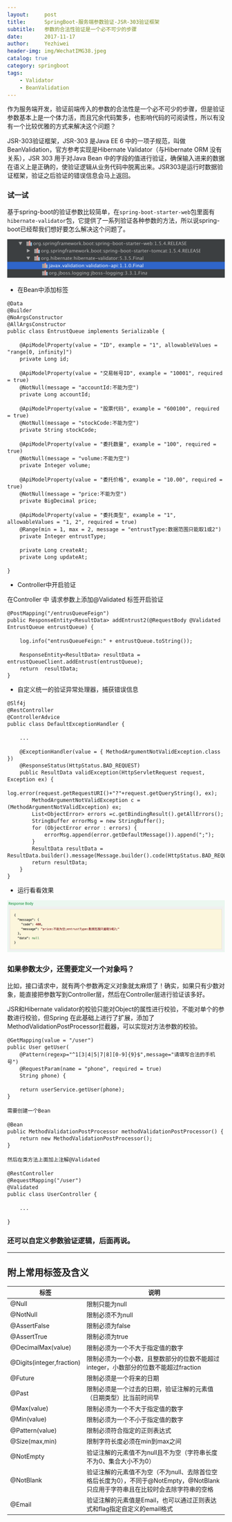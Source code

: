 ```yaml
---
layout:     post
title:      SpringBoot-服务端参数验证-JSR-303验证框架
subtitle:   参数的合法性验证是一个必不可少的步骤
date:       2017-11-17
author:     Yezhiwei
header-img: img/WechatIMG38.jpeg
catalog: true
category: springboot
tags:
    - Validator
    - BeanValidation
---
```


作为服务端开发，验证前端传入的参数的合法性是一个必不可少的步骤，但是验证参数基本上是一个体力活，而且冗余代码繁多，也影响代码的可阅读性，所以有没有一个比较优雅的方式来解决这个问题？

JSR-303验证框架，JSR-303 是Java EE 6 中的一项子规范，叫做BeanValidation，官方参考实现是Hibernate Validator（与Hibernate ORM 没有关系），JSR 303 用于对Java Bean 中的字段的值进行验证，确保输入进来的数据在语义上是正确的，使验证逻辑从业务代码中脱离出来。JSR303是运行时数据验证框架，验证之后验证的错误信息会马上返回。

### 试一试

基于spring-boot的验证参数比较简单，在`spring-boot-starter-web`包里面有`hibernate-validator`包，它提供了一系列验证各种参数的方法，所以说spring-boot已经帮我们想好要怎么解决这个问题了。

![validation](/img/validation-api-1.png)

* 在Bean中添加标签

```
@Data
@Builder
@NoArgsConstructor
@AllArgsConstructor
public class EntrustQueue implements Serializable {

    @ApiModelProperty(value = "ID", example = "1", allowableValues = "range[0, infinity]")
    private Long id;

    @ApiModelProperty(value = "交易帐号ID", example = "10001", required = true)
    @NotNull(message = "accountId:不能为空")
    private Long accountId;

    @ApiModelProperty(value = "股票代码", example = "600100", required = true)
    @NotNull(message = "stockCode:不能为空")
    private String stockCode;

    @ApiModelProperty(value = "委托数量", example = "100", required = true)
    @NotNull(message = "volume:不能为空")
    private Integer volume;

    @ApiModelProperty(value = "委托价格", example = "10.00", required = true)
    @NotNull(message = "price:不能为空")
    private BigDecimal price;

    @ApiModelProperty(value = "委托类型", example = "1", allowableValues = "1, 2", required = true)
    @Range(min = 1, max = 2, message = "entrustType:数据范围只能取1或2")
    private Integer entrustType;

    private Long createAt;
    private Long updateAt;

}
```

* Controller中开启验证

在Controller 中 请求参数上添加@Validated 标签开启验证

```
@PostMapping("/entrusQueueFeign")
public ResponseEntity<ResultData> addEntrust2(@RequestBody @Validated EntrustQueue entrustQueue) {

    log.info("entrusQueueFeign:" + entrustQueue.toString());

    ResponseEntity<ResultData> resultData = entrustQueueClient.addEntrust(entrustQueue);
    return  resultData;
}
```

* 自定义统一的验证异常处理器，捕获错误信息

```
@Slf4j
@RestController
@ControllerAdvice
public class DefaultExceptionHandler {
    
    ...

    @ExceptionHandler(value = { MethodArgumentNotValidException.class })
    @ResponseStatus(HttpStatus.BAD_REQUEST)
    public ResultData validException(HttpServletRequest request, Exception ex) {
        log.error(request.getRequestURI()+"?"+request.getQueryString(), ex);
        MethodArgumentNotValidException c = (MethodArgumentNotValidException) ex;
        List<ObjectError> errors =c.getBindingResult().getAllErrors();
        StringBuffer errorMsg = new StringBuffer();
        for (ObjectError error : errors) {
            errorMsg.append(error.getDefaultMessage()).append(";");
        }
        ResultData resultData = ResultData.builder().message(Message.builder().code(HttpStatus.BAD_REQUEST.value()).message(errorMsg.toString()).build()).build();
        return resultData;
    }
}
```

* 运行看看效果

![运行效果](/img/validation-api-2.png)

### 如果参数太少，还需要定义一个对象吗？

比如，接口请求中，就有两个参数再定义对象就太麻烦了！确实，如果只有少数对象，能直接把参数写到Controller层，然后在Controller层进行验证该多好。

JSR和Hibernate validator的校验只能对Object的属性进行校验，不能对单个的参数进行校验，但Spring 在此基础上进行了扩展，添加了MethodValidationPostProcessor拦截器，可以实现对方法参数的校验。

```
@GetMapping(value = "/user")
public User getUser( 
	@Pattern(regexp="^1[3|4|5|7|8][0-9]{9}$",message="请填写合法的手机号")      
	@RequestParam(name = "phone", required = true)    
	String phone) {
	
	return userService.getUser(phone);
}

需要创建一个Bean

@Bean
public MethodValidationPostProcessor methodValidationPostProcessor() {  
    return new MethodValidationPostProcessor();
}

然后在类方法上面加上注解@Validated

@RestController
@RequestMapping("/user")
@Validated
public class UserController {

	...
	
}

```




### 还可以自定义参数验证逻辑，后面再说。

***

## 附上常用标签及含义

| 标签 | 说明 |
| ---- | ---- |
| @Null | 限制只能为null |
| @NotNull | 限制必须不为null |
| @AssertFalse | 限制必须为false |
| @AssertTrue | 限制必须为true |
| @DecimalMax(value) | 限制必须为一个不大于指定值的数字 |
| @Digits(integer,fraction) | 限制必须为一个小数，且整数部分的位数不能超过integer，小数部分的位数不能超过fraction |
| @Future | 限制必须是一个将来的日期 |
| @Past | 限制必须是一个过去的日期，验证注解的元素值（日期类型）比当前时间早 |
| @Max(value) | 限制必须为一个不大于指定值的数字 |
| @Min(value) | 限制必须为一个不小于指定值的数字 |
| @Pattern(value) | 限制必须符合指定的正则表达式 |
| @Size(max,min) | 限制字符长度必须在min到max之间 |
| @NotEmpty | 验证注解的元素值不为null且不为空（字符串长度不为0、集合大小不为0） |
| @NotBlank | 验证注解的元素值不为空（不为null、去除首位空格后长度为0），不同于@NotEmpty，@NotBlank只应用于字符串且在比较时会去除字符串的空格 |
| @Email | 验证注解的元素值是Email，也可以通过正则表达式和flag指定自定义的email格式 |










